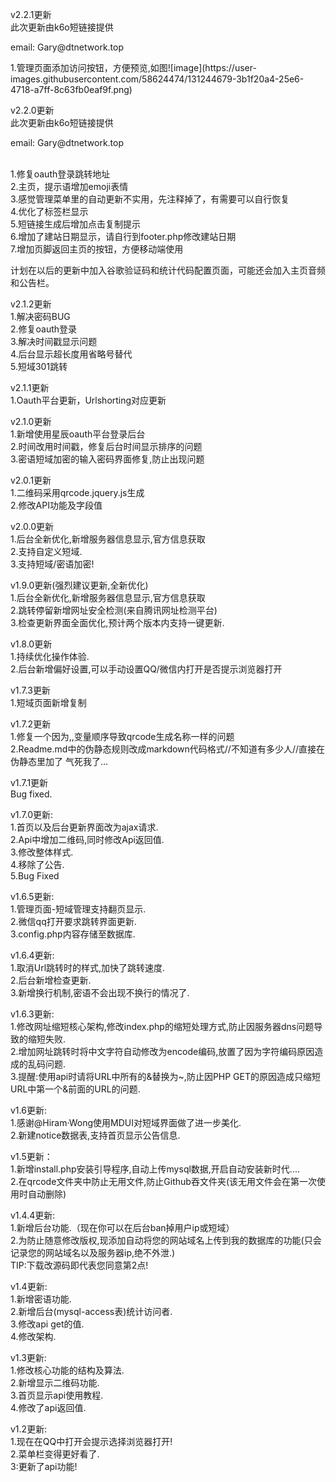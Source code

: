 v2.2.1更新
<br/>此次更新由k6o短链接提供
  <p>email: Gary@dtnetwork.top</p>
  <p>1.管理页面添加访问按钮，方便预览,如图![image](https://user-images.githubusercontent.com/58624474/131244679-3b1f20a4-25e6-4718-a7ff-8c63fb0eaf9f.png)
</p>


v2.2.0更新
<br/>此次更新由k6o短链接提供
  <p>email: Gary@dtnetwork.top</p>
<br/>1.修复oauth登录跳转地址
<br/>2.主页，提示语增加emoji表情
<br/>3.感觉管理菜单里的自动更新不实用，先注释掉了，有需要可以自行恢复
<br/>4.优化了标签栏显示
<br/>5.短链接生成后增加点击复制提示
<br/>6.增加了建站日期显示，请自行到footer.php修改建站日期
<br/>7.增加页脚返回主页的按钮，方便移动端使用

计划在以后的更新中加入谷歌验证码和统计代码配置页面，可能还会加入主页音频和公告栏。


v2.1.2更新
<br/>1.解决密码BUG
<br/>2.修复oauth登录
<br/>3.解决时间戳显示问题
<br/>4.后台显示超长度用省略号替代
<br/>5.短域301跳转

v2.1.1更新
<br/>1.Oauth平台更新，Urlshorting对应更新

v2.1.0更新
<br/>1.新增使用星辰oauth平台登录后台
<br/>2.时间改用时间戳，修复后台时间显示排序的问题
<br/>3.密语短域加密的输入密码界面修复,防止出现问题

v2.0.1更新
<br/>1.二维码采用qrcode.jquery.js生成
<br/>2.修改API功能及字段值

v2.0.0更新
<br/>1.后台全新优化,新增服务器信息显示,官方信息获取
<br/>2.支持自定义短域.
<br/>3.支持短域/密语加密!

v1.9.0更新(强烈建议更新,全新优化)
<br/>1.后台全新优化,新增服务器信息显示,官方信息获取
<br/>2.跳转停留新增网址安全检测(来自腾讯网址检测平台)
<br/>3.检查更新界面全面优化,预计两个版本内支持一键更新.

v1.8.0更新
<br />1.持续优化操作体验.
<br />2.后台新增偏好设置,可以手动设置QQ/微信内打开是否提示浏览器打开

v1.7.3更新
<br />1.短域页面新增复制

v1.7.2更新
<br />1.修复一个因为,,变量顺序导致qrcode生成名称一样的问题
<br />2.Readme.md中的伪静态规则改成markdown代码格式//不知道有多少人//直接在伪静态里加了
气死我了...



v1.7.1更新
<br />Bug fixed.

v1.7.0更新:
<br />1.首页以及后台更新界面改为ajax请求.
<br />2.Api中增加二维码,同时修改Api返回值.
<br />3.修改整体样式.
<br />4.移除了公告.
<br />5.Bug Fixed

v1.6.5更新:
<br />1.管理页面-短域管理支持翻页显示.
<br />2.微信qq打开要求跳转界面更新.
<br />3.config.php内容存储至数据库.

v1.6.4更新:
<br />1.取消Url跳转时的样式,加快了跳转速度.
<br />2.后台新增检查更新.
<br />3.新增换行机制,密语不会出现不换行的情况了.

v1.6.3更新:
<br/>1.修改网址缩短核心架构,修改index.php的缩短处理方式,防止因服务器dns问题导致的缩短失败.
<br/>2.增加网址跳转时将中文字符自动修改为encode编码,放置了因为字符编码原因造成的乱码问题.
<br/>3.提醒:使用api时请将URL中所有的&替换为~,防止因PHP GET的原因造成只缩短URL中第一个&前面的URL的问题.

v1.6更新:
<br/>1.感谢@Hiram·Wong使用MDUI对短域界面做了进一步美化.
<br/>2.新建notice数据表,支持首页显示公告信息.

v1.5更新：
<br/>1.新增install.php安装引导程序,自动上传mysql数据,开启自动安装新时代....
<br/>2.在qrcode文件夹中防止无用文件,防止Github吞文件夹(该无用文件会在第一次使用时自动删除)

v1.4.4更新:
<br/>1.新增后台功能.（现在你可以在后台ban掉用户ip或短域）
<br/>2.为防止随意修改版权,现添加自动将您的网站域名上传到我的数据库的功能(只会记录您的网站域名以及服务器ip,绝不外泄.)
<br/>TIP:下载改源码即代表您同意第2点!

v1.4更新:
<br/>1.新增密语功能.
<br/>2.新增后台(mysql-access表)统计访问者.
<br/>3.修改api get的值.
<br/>4.修改架构.


v1.3更新:
<br/>1.修改核心功能的结构及算法.
<br/>2.新增显示二维码功能.
<br/>3.首页显示api使用教程.
<br/>4.修改了api返回值.

v1.2更新:
<br/>1.现在在QQ中打开会提示选择浏览器打开!
<br/>2.菜单栏变得更好看了.
<br/>3:更新了api功能!

